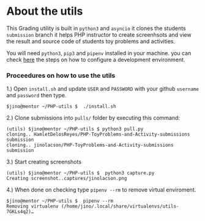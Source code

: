 # About the utils

This Grading utility is built in `python3` and `asyncio` it clones the students `submission` branch it helps PHP instructor to create screenhsots and view the result and source code of students toy problems and activities.

You will need `python3`, `pip3` and `pipenv` installed in your machine. you can check [here](https://github.com/boomcamp/setup-pip-pipenv-django-admin-python3) the steps on how to configure a development environment.

### Proceedures on how to use the utils

1.) Open `install.sh` and update `USER` and `PASSWORD` with your github `username` and `password` then type.

```
$jino@mentor ~/PHP-utils $  ./install.sh
```

2.) Clone submissions into `pulls/` folder by executing this command:

```
(utils) $jino@mentor ~/PHP-utils $ python3 pull.py
cloning.. HamletDelosReyes/PHP-ToyProblems-and-Activity-submissions submission
cloning.. jinolacson/PHP-ToyProblems-and-Activity-submissions submission
``` 

3.) Start creating screenshots

```
(utils) $jino@mentor ~/PHP-utils $  python3 capture.py
Creating screenshot..captures/jinolacson.png
```

4.) When done on checking type `pipenv --rm` to remove virtual enviroment.

```
$jino@mentor ~/PHP-utils $  pipenv --rm
Removing virtualenv (/home/jino/.local/share/virtualenvs/utils-7GKLs4q2)…
```
